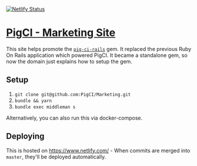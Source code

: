 [![Netlify Status](https://api.netlify.com/api/v1/badges/34f0d767-cae5-4ba3-9b27-eb495ea19093/deploy-status)](https://app.netlify.com/sites/pigci/deploys)

# [PigCI - Marketing Site](https://pigci.mikerogers.io/)

This site helps promote the [`pig-ci-rails`](https://github.com/PigCI/pig-ci-rails) gem. It replaced the previous Ruby On Rails application which powered PigCI. It became a standalone gem, so now the domain just explains how to setup the gem.

## Setup

1. `git clone git@github.com:PigCI/Marketing.git`
2. `bundle && yarn`
3. `bundle exec middleman s`

Alternatively, you can also run this via docker-compose.

## Deploying

This is hosted on https://www.netlify.com/ - When commits are merged into `master`, they'll be deployed automatically.
